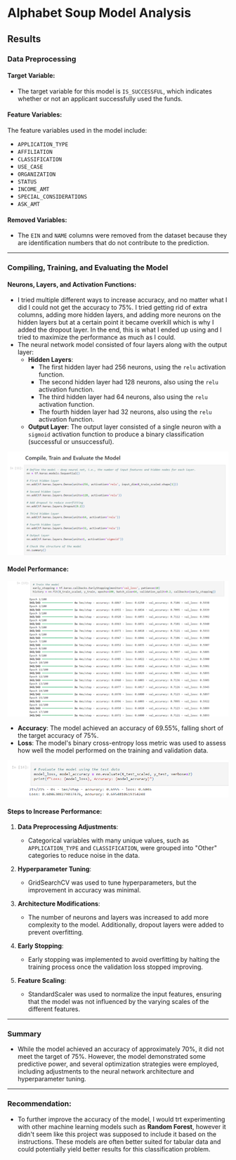 # Alphabet Soup Model Analysis

## Results

### Data Preprocessing

#### Target Variable:
- The target variable for this model is `IS_SUCCESSFUL`, which indicates whether or not an applicant successfully used the funds.

#### Feature Variables:
The feature variables used in the model include:
- `APPLICATION_TYPE`
- `AFFILIATION`
- `CLASSIFICATION`
- `USE_CASE`
- `ORGANIZATION`
- `STATUS`
- `INCOME_AMT`
- `SPECIAL_CONSIDERATIONS`
- `ASK_AMT`

#### Removed Variables:
- The `EIN` and `NAME` columns were removed from the dataset because they are identification numbers that do not contribute to the prediction.

---

### Compiling, Training, and Evaluating the Model

#### Neurons, Layers, and Activation Functions:
- I tried multiple different ways to increase accuracy, and no matter what I did I could not get the accuracy to 75%. I tried getting rid of extra columns, adding more hidden layers, and adding more neurons on the hidden layers but at a certain point it became overkill which is why I added the dropout layer. In the end, this is what I ended up using and I tried to maximize the performance as much as I could. 
- The neural network model consisted of four layers along with the output layer:
  - **Hidden Layers**:
    - The first hidden layer had 256 neurons, using the `relu` activation function.
    - The second hidden layer had 128 neurons, also using the `relu` activation function.
    - The third hidden layer had 64 neurons, also using the `relu` activation function.
    - The fourth hidden layer had 32 neurons, also using the `relu` activation function.
  - **Output Layer**: The output layer consisted of a single neuron with a `sigmoid` activation function to produce a binary classification (successful or unsuccessful).
    
 ![Compiling the Model](images/compile.png)

#### Model Performance:
![Model Training](images/train.png)

- **Accuracy**: The model achieved an accuracy of 69.55%, falling short of the target accuracy of 75%.
- **Loss**: The model's binary cross-entropy loss metric was used to assess how well the model performed on the training and validation data.
  
![Evaluation](images/evaluate.png)


#### Steps to Increase Performance:
1. **Data Preprocessing Adjustments**: 
   - Categorical variables with many unique values, such as `APPLICATION_TYPE` and `CLASSIFICATION`, were grouped into "Other" categories to reduce noise in the data.
   
2. **Hyperparameter Tuning**: 
   - GridSearchCV was used to tune hyperparameters, but the improvement in accuracy was minimal.
   
3. **Architecture Modifications**: 
   - The number of neurons and layers was increased to add more complexity to the model. Additionally, dropout layers were added to prevent overfitting.
   
4. **Early Stopping**: 
   - Early stopping was implemented to avoid overfitting by halting the training process once the validation loss stopped improving.
   
5. **Feature Scaling**: 
   - StandardScaler was used to normalize the input features, ensuring that the model was not influenced by the varying scales of the different features.

---

### Summary
- While the model achieved an accuracy of approximately 70%, it did not meet the target of 75%. However, the model demonstrated some predictive power, and several optimization strategies were employed, including adjustments to the neural network architecture and hyperparameter tuning.

---

### Recommendation:
- To further improve the accuracy of the model, I would trt experimenting with other machine learning models such as **Random Forest**, however it didn't seem like this project was supposed to include it based on the instructions. These models are often better suited for tabular data and could potentially yield better results for this classification problem.
